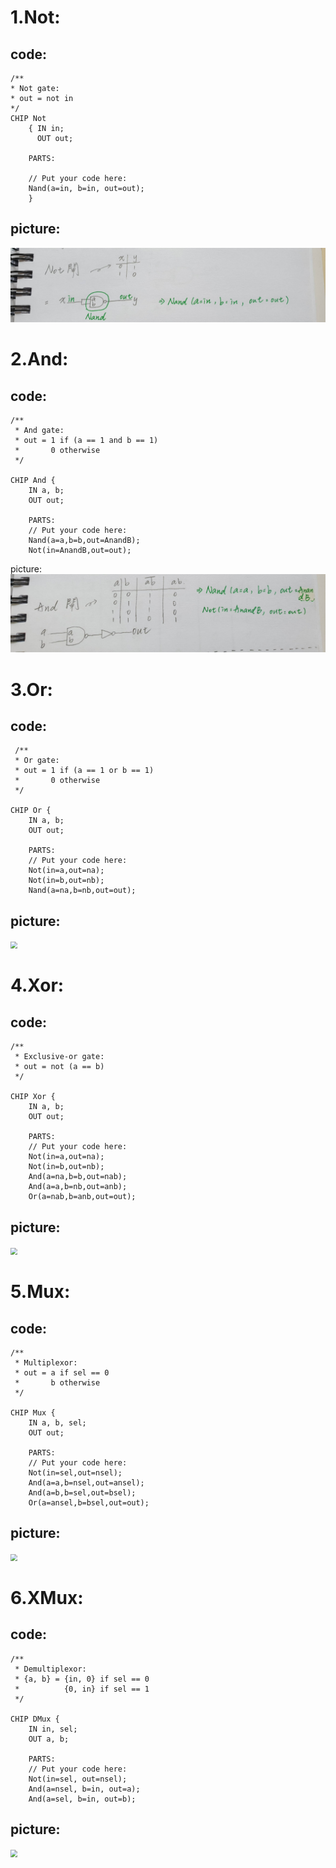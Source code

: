# 1.Not:

## code:

    /**
    * Not gate:
    * out = not in
    */ 
    CHIP Not 
        { IN in;
          OUT out;

        PARTS: 

        // Put your code here:
        Nand(a=in, b=in, out=out);
        }
    
## picture:
<img src="./picture1/Not.jpg" style="zoom:70%" />

# 2.And:

## code:

    /**
     * And gate: 
     * out = 1 if (a == 1 and b == 1)
     *       0 otherwise
     */

    CHIP And {
        IN a, b;
        OUT out;

        PARTS:
        // Put your code here:
        Nand(a=a,b=b,out=AnandB);
        Not(in=AnandB,out=out);
    
picture:
<img src="picture1\And.jpg" style="zoom:70%" />

# 3.Or:

## code:

     /**
     * Or gate:
     * out = 1 if (a == 1 or b == 1)
     *       0 otherwise
     */

    CHIP Or {
        IN a, b;
        OUT out;

        PARTS:
        // Put your code here:
        Not(in=a,out=na);
        Not(in=b,out=nb);
        Nand(a=na,b=nb,out=out);
    
## picture:
<img src="‪D:\LeanaVScode\co109a\01\picture1\Or.jpg" style="zoom:70%" />

# 4.Xor:

## code:

    /**
     * Exclusive-or gate:
     * out = not (a == b)
     */

    CHIP Xor {
        IN a, b;
        OUT out;

        PARTS:
        // Put your code here:
        Not(in=a,out=na);
        Not(in=b,out=nb);
        And(a=na,b=b,out=nab);
        And(a=a,b=nb,out=anb);
        Or(a=nab,b=anb,out=out);
    
## picture:
<img src="‪D:\LeanaVScode\co109a\01\picture1\Xor.jpg" style="zoom:70%" />

# 5.Mux:

## code:

    /** 
     * Multiplexor:
     * out = a if sel == 0
     *       b otherwise
     */

    CHIP Mux {
        IN a, b, sel;
        OUT out;

        PARTS:
        // Put your code here:
        Not(in=sel,out=nsel);
        And(a=a,b=nsel,out=ansel);
        And(a=b,b=sel,out=bsel);
        Or(a=ansel,b=bsel,out=out); 
    
## picture:
<img src="‪D:\LeanaVScode\co109a\01\picture1\Mux.jpg" style="zoom:70%" />

# 6.XMux:

## code:

    /**
     * Demultiplexor:
     * {a, b} = {in, 0} if sel == 0
     *          {0, in} if sel == 1
     */

    CHIP DMux {
        IN in, sel;
        OUT a, b;

        PARTS:
        // Put your code here:
        Not(in=sel, out=nsel);
        And(a=nsel, b=in, out=a);
        And(a=sel, b=in, out=b);
    
## picture:
<img src="‪D:\LeanaVScode\co109a\01\picture1\DMux.jpg" style="zoom:70%" />
    
